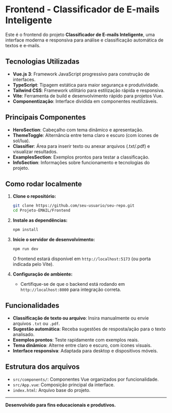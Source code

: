 # Frontend - Classificador de E-mails Inteligente

Este é o frontend do projeto **Classificador de E-mails Inteligente**, uma interface moderna e responsiva para análise e classificação automática de textos e e-mails.

## Tecnologias Utilizadas

- **Vue.js 3**: Framework JavaScript progressivo para construção de interfaces.
- **TypeScript**: Tipagem estática para maior segurança e produtividade.
- **Tailwind CSS**: Framework utilitário para estilização rápida e responsiva.
- **Vite**: Ferramenta de build e desenvolvimento rápido para projetos Vue.
- **Componentização**: Interface dividida em componentes reutilizáveis.

## Principais Componentes

- **HeroSection**: Cabeçalho com tema dinâmico e apresentação.
- **ThemeToggle**: Alternância entre tema claro e escuro (com ícones de sol/lua).
- **Classifier**: Área para inserir texto ou anexar arquivos (.txt/.pdf) e visualizar resultados.
- **ExamplesSection**: Exemplos prontos para testar a classificação.
- **InfoSection**: Informações sobre funcionamento e tecnologias do projeto.

## Como rodar localmente

1. **Clone o repositório:**
   ```bash
   git clone https://github.com/seu-usuario/seu-repo.git
   cd Projeto-EMAIL/Frontend
   ```

2. **Instale as dependências:**
   ```bash
   npm install
   ```

3. **Inicie o servidor de desenvolvimento:**
   ```bash
   npm run dev
   ```
   O frontend estará disponível em `http://localhost:5173` (ou porta indicada pelo Vite).

4. **Configuração de ambiente:**
   - Certifique-se de que o backend está rodando em `http://localhost:8000` para integração correta.

## Funcionalidades

- **Classificação de texto ou arquivo**: Insira manualmente ou envie arquivos `.txt` ou `.pdf`.
- **Sugestão automática**: Receba sugestões de resposta/ação para o texto analisado.
- **Exemplos prontos**: Teste rapidamente com exemplos reais.
- **Tema dinâmico**: Alterne entre claro e escuro, com ícones visuais.
- **Interface responsiva**: Adaptada para desktop e dispositivos móveis.

## Estrutura dos arquivos

- `src/components/`: Componentes Vue organizados por funcionalidade.
- `src/App.vue`: Composição principal da interface.
- `index.html`: Arquivo base do projeto.

---

**Desenvolvido para fins educacionais e produtivos.**